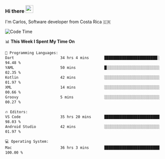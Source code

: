 ### Hi there <img src="https://media.giphy.com/media/hvRJCLFzcasrR4ia7z/giphy.gif" width="25px" height="25px">

I'm Carlos, Software developer from Costa Rica 🇨🇷

[//]: # (<a href="https://app.daily.dev/carum98"><img src="https://github.com/carum98/carum98/blob/main/devcard.svg" width="400" alt="Carlos Umaña Acevedo's Dev Card"/></a>)


<!--START_SECTION:waka-->
![Code Time](http://img.shields.io/badge/Code%20Time-11%2C889%20hrs%2019%20mins-blue)

📊 **This Week I Spent My Time On** 

```text
💬 Programming Languages: 
Dart                     34 hrs 4 mins       ████████████████████████░   94.48 % 
YAML                     50 mins             █░░░░░░░░░░░░░░░░░░░░░░░░   02.35 % 
Kotlin                   42 mins             ░░░░░░░░░░░░░░░░░░░░░░░░░   01.97 % 
XML                      14 mins             ░░░░░░░░░░░░░░░░░░░░░░░░░   00.66 % 
Groovy                   5 mins              ░░░░░░░░░░░░░░░░░░░░░░░░░   00.27 % 

🔥 Editors: 
VS Code                  35 hrs 20 mins      █████████████████████████   98.03 % 
Android Studio           42 mins             ░░░░░░░░░░░░░░░░░░░░░░░░░   01.97 % 

💻 Operating System: 
Mac                      36 hrs 3 mins       █████████████████████████   100.00 % 
```


<!--END_SECTION:waka-->
